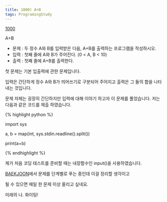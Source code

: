 ```yaml
---
title: 1000) A+B
tags: ProgramingStudy
---
```


[1000](https://www.acmicpc.net/problem/1000)

A+B

- 문제 : 두 정수 A와 B를 입력받은 다음, A+B를 출력하는 프로그램을 작성하시오.
- 입력 : 첫째 줄에 A와 B가 주어진다. (0 < A, B < 10)
- 출력 : 첫째 줄에 A+B를 출력한다.


첫 문제는 기본 입출력에 관한 문제입니다.

입력은 간단하게 정수 A와 B가 띄어쓰기로 구분되어 주어지고
출력은 그 둘의 합을 나타내는 것입니다.

문제 자체는 굉장히 간단하지만 입력에 대해 이야기 하고자 이 문제를 풀었습니다.
저는 다음과 같은 코드를 제출 하였습니다.

{% highlight python %}

import sys

a, b = map(int, sys.stdin.readline().split())
    
print(a+b)

{% endhighlight %}


제가 처음 코딩 테스트를 준비할 때는 내장함수인 input()을 사용하였습니다.


[BAEKJOON](https://www.acmicpc.net/)에서 문제를 단계별로 푸는 중인데 이걸 정리할 생각이고

될 수 있으면 매일 한 문제 이상 올리고 싶네요.

미래의 나. 화이팅!



